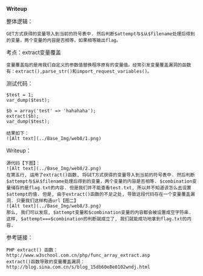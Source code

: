 **Writeup**

整体逻辑：
    
    GET方式获得的变量导入到当前的符号表中. 然后判断$attempt与$从$filename处理后得到的变量，两个变量的内容是否相等，如果相等输出flag。

考点：extract变量覆盖
    
    变量覆盖指的是用我们自定义的参数值替换程序原有的变量值。经常引发变量覆盖漏洞的函数有：extract(),parse_str()和import_request_variables()。

测试代码：
    
    $test = 1;
    var_dump($test);
    
    $b = array('test' => 'hahahaha');
    extract($b);
    var_dump($test);
    
    结果如下：
    ![Alt text](../Base_Img/web8/1.png)

Writeup：
    
    源代码【下图】： 
    ![Alt text](../Base_Img/web8/2.png)
    在第五行, 运用了extract()函数, 将GET方式获得的变量导入到当前的符号表中. 然后判断$attempt与$从$filename处理后得到的变量，两个变量的内容是否相等. $combination变量储存的是flag.txt的内容. 但是我们并不能查看test.txt, 所以并不知道该怎么去设置$attempt的值. 但是, 由于extract()函数的不足之处, 导致这段代码存在一个变量覆盖漏洞. 只要我们这样构造url【图二】 
    ![Alt text](../Base_Img/web8/3.png)
    那么, 我们可以发现, $attempt变量和$combination变量的内容都会被设置成空字符串. 这样, $attempt===$combination的判断就成立了, 我们就能成功地拿到flag.txt的内容.
    
参考链接：
    
    PHP extract() 函数：http://www.w3school.com.cn/php/func_array_extract.asp
    extract()函数导致的变量覆盖漏洞：http://blog.sina.com.cn/s/blog_15db60e8e0102wndj.html
    
    